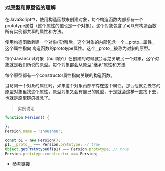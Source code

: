 ### 对原型和原型链的理解

在JavaScript中，使用构造函数来创建对象，每个构造函数内部都有一个prototype属性（这个属性的值也是一个对象）。这个对象包含了可以有构造函数所有实例都共享的属性和方法。<br />

使用构造函数新建一个对象(实例)后，这个对象的内部包含一个__proto__属性，这个属性指向 构造函数的prototype属性。这个__proto__被称为对象的原型。 <br />

每个JavaScript对象（null除外）在创建的时候就会与之关联另一个对象，这个对象就是我们所说的原型。每个对象都会从原型“继承”属性和方法 <br />

每个原型都有一个constructor属性指向关联的构造函数。<br />

当访问一个对象的属性时，如果这个对象内部不存在这个属性，那么他就会去它的原型对象里找这个属性，原型对象又会有自己的原型，于是就会这样一直找下去，也就是原型链的概念了。<br />

> 实例说明
```js
function Persion() {

};
Persion.name = 'zhouzhou';

const p1 = new Persion();
p1.__proto__ === Persion.prototype; // true
Object.getPrototypeOf(p1) === Persion.prototype; // true
Persion.prototype.constructor === Persion;

```
- [参考链接](https://github.com/mqyqingfeng/Blog/issues/2)
